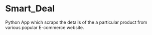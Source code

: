 # Smart_Deal
Python App which scraps the details of the a particular product from various popular E-commerce website.

